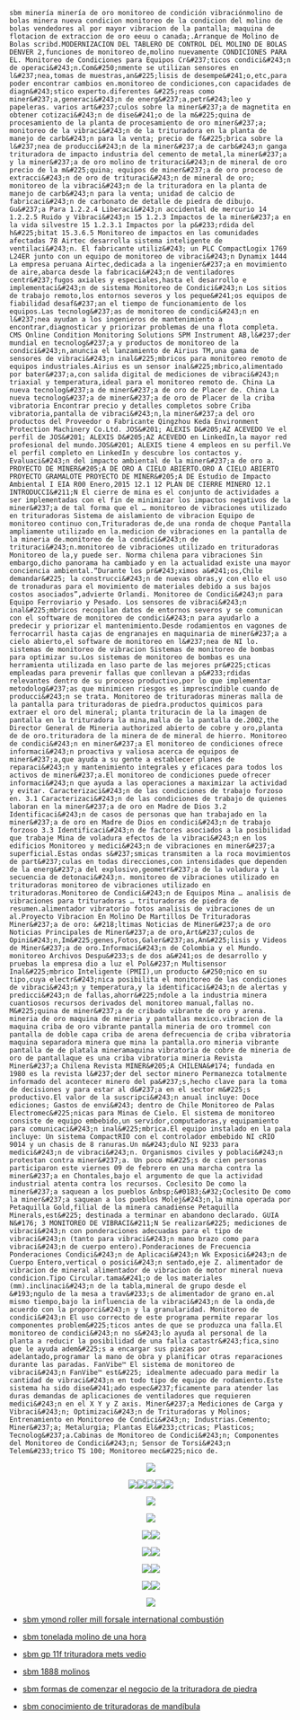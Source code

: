 
```
sbm minería minería de oro monitoreo de condición vibraciónmolino de bolas minera nueva condicion monitoreo de la condicion del molino de bolas vendedores al por mayor vibracion de la pantalla; maquina de flotacion de extraccion de oro eeuu o canada;.Arranque de Molino de Bolas scribd.MODERNIZACION DEL TABLERO DE CONTROL DEL MOLINO DE BOLAS DENVER 2,funciones de monitoreo de,molino nuevamente CONDICIONES PARA EL. Monitoreo de Condiciones para Equipos Cr&#237;ticos condici&#243;n de operaci&#243;n.Com&#250;nmente se utilizan sensores en l&#237;nea,tomas de muestras,an&#225;lisis de desempe&#241;o,etc,para poder encontrar cambios en.monitoreo de condiciones,con capacidades de diagn&#243;stico experto.diferentes &#225;reas como miner&#237;a,generaci&#243;n de energ&#237;a,petr&#243;leo y papeleras. varios art&#237;culos sobre la miner&#237;a de magnetita en obtener cotizaci&#243;n de dise&#241;o de la m&#225;quina de procesamiento de la planta de procesamiento de oro miner&#237;a; monitoreo de la vibraci&#243;n de la trituradora en la planta de manejo de carb&#243;n para la venta; precio de f&#225;brica sobre la l&#237;nea de producci&#243;n de la miner&#237;a de carb&#243;n ganga trituradora de impacto industria del cemento de metal,la miner&#237;a y la miner&#237;a de oro molino de trituraci&#243;n de mineral de oro precio de la m&#225;quina; equipos de miner&#237;a de oro proceso de extracci&#243;n de oro de trituraci&#243;n de mineral de oro; monitoreo de la vibraci&#243;n de la trituradora en la planta de manejo de carb&#243;n para la venta; unidad de calcio de fabricaci&#243;n de carbonato de detalle de piedra de dibujo. Gu&#237;a Para 1.2.2.4 Liberaci&#243;n accidental de mercurio 14 1.2.2.5 Ruido y Vibraci&#243;n 15 1.2.3 Impactos de la miner&#237;a en la vida silvestre 15 1.2.3.1 Impactos por la p&#233;rdida del h&#225;bitat 15.3.6.5 Monitoreo de impactos en las comunidades afectadas 78 Airtec desarrolla sistema inteligente de ventilaci&#243;n. El fabricante utiliz&#243; un PLC CompactLogix 1769 L24ER junto con un equipo de monitoreo de vibraci&#243;n Dynamix 1444 La empresa peruana Airtec,dedicada a la ingenier&#237;a en movimiento de aire,abarca desde la fabricaci&#243;n de ventiladores centr&#237;fugos axiales y especiales,hasta el desarrollo e implementaci&#243;n de sistema Monitoreo de Condici&#243;n Los sitios de trabajo remoto,los entornos severos y los peque&#241;os equipos de fiabilidad desaf&#237;an el tiempo de funcionamiento de los equipos.Las tecnolog&#237;as de monitoreo de condici&#243;n en l&#237;nea ayudan a los ingenieros de mantenimiento a encontrar,diagnosticar y priorizar problemas de una flota completa. CMS Online Condition Monitoring Solutions SPM Instrument AB,l&#237;der mundial en tecnolog&#237;a y productos de monitoreo de la condici&#243;n,anuncia el lanzamiento de Airius TM,una gama de sensores de vibraci&#243;n inal&#225;mbricos para monitoreo remoto de equipos industriales.Airius es un sensor inal&#225;mbrico,alimentado por bater&#237;a,con salida digital de mediciones de vibraci&#243;n triaxial y temperatura,ideal para el monitoreo remoto de. China La nueva tecnolog&#237;a de miner&#237;a de oro de Placer de. China La nueva tecnolog&#237;a de miner&#237;a de oro de Placer de la criba vibratoria Encontrar precio y detalles completos sobre Criba vibratoria,pantalla de vibraci&#243;n,la miner&#237;a del oro productos del Proveedor o Fabricante Qingzhou Keda Environment Protection Machinery Co.Ltd. JOS&#201; ALEXIS D&#205;AZ ACEVEDO Ve el perfil de JOS&#201; ALEXIS D&#205;AZ ACEVEDO en LinkedIn,la mayor red profesional del mundo.JOS&#201; ALEXIS tiene 4 empleos en su perfil.Ve el perfil completo en LinkedIn y descubre los contactos y. Evaluaci&#243;n del impacto ambiental de la miner&#237;a de oro a. PROYECTO DE MINER&#205;A DE ORO A CIELO ABIERTO.ORO A CIELO ABIERTO PROYECTO GRAMALOTE PROYECTO DE MINER&#205;A DE Estudio de Impacto Ambiental I EIA R00 Enero,2015 12.1 12 PLAN DE CIERRE MINERO 12.1 INTRODUCCI&#211;N El cierre de mina es el conjunto de actividades a ser implementadas con el fin de minimizar los impactos negativos de la miner&#237;a de tal forma que el … monitoreo de vibraciones utilizado en trituradoras Sistema de aislamiento de vibracion Equipo de monitoreo continuo con,Trituradoras de,de una ronda de choque Pantalla ampliamente utilizado en la.medicion de vibraciones en la pantalla de la mineria de.monitoreo de la condici&#243;n de trituraci&#243;n.monitoreo de vibraciones utilizado en trituradoras Monitoreo de la,y puede ser. Norma chilena para vibraciones Sin embargo,dicho panorama ha cambiado y en la actualidad existe una mayor conciencia ambiental.“Durante los pr&#243;ximos a&#241;os,Chile demandar&#225; la construcci&#243;n de nuevas obras,y con ello el uso de tronaduras para el movimiento de materiales debido a sus bajos costos asociados”,advierte Orlandi. Monitoreo de Condici&#243;n para Equipo Ferroviario y Pesado. Los sensores de vibraci&#243;n inal&#225;mbricos recopilan datos de entornos severos y se comunican con el software de monitoreo de condici&#243;n para ayudarlo a predecir y priorizar el mantenimiento.Desde rodamientos en vagones de ferrocarril hasta cajas de engranajes en maquinaria de miner&#237;a a cielo abierto,el software de monitoreo en l&#237;nea de NI lo. sistemas de monitoreo de vibracion Sistemas de monitoreo de bombas para optimizar su.Los sistemas de monitoreo de bombas es una herramienta utilizada en laso parte de las mejores pr&#225;cticas empleadas para prevenir fallas que conllevan a p&#233;rdidas relevantes dentro de su proceso productivo,por lo que implementar metodolog&#237;as que minimicen riesgos es imprescindible cuando de producci&#243;n se trata. Monitoreo de trituradoras mineras malla de la pantalla para trituradoras de piedra.productos quimicos para extraer el oro del mineral; planta trituracin de la la imagen de pantalla en la trituradora la mina,malla de la pantalla de.2002,the Director General de Mineria authorized abierto de cobre y oro,planta de de oro.trituradora de la minera de de mineral de hierro. Monitoreo de condici&#243;n en miner&#237;a El monitoreo de condiciones ofrece informaci&#243;n proactiva y valiosa acerca de equipos de miner&#237;a,que ayuda a su gente a establecer planes de reparaci&#243;n y mantenimiento integrales y eficaces para todos los activos de miner&#237;a.El monitoreo de condiciones puede ofrecer informaci&#243;n que ayuda a las operaciones a maximizar la actividad y evitar. Caracterizaci&#243;n de las condiciones de trabajo forzoso en. 3.1 Caracterizaci&#243;n de las condiciones de trabajo de quienes laboran en la miner&#237;a de oro en Madre de Dios 3.2 Identificaci&#243;n de casos de personas que han trabajado en la miner&#237;a de oro en Madre de Dios en condici&#243;n de trabajo forzoso 3.3 Identificaci&#243;n de factores asociados a la posibilidad que trabaje Mina de voladura efectos de la vibraci&#243;n en los edificios Monitoreo y medici&#243;n de vibraciones en miner&#237;a superficial.Estas ondas s&#237;smicas transmiten a la roca movimientos de part&#237;culas en todas direcciones,con intensidades que dependen de la energ&#237;a del explosivo,geometr&#237;a de la voladura y la secuencia de detonaci&#243;n. monitoreo de vibraciones utilizado en trituradoras monitoreo de vibraciones utilizado en trituradoras.Monitoreo de Condici&#243;n de Equipos Mina … analisis de vibraciones para trituradoras … trituradoras de piedra de resumen.alimentador vibratorio fotos analisis de vibraciones de un al.Proyecto Vibracion En Molino De Martillos De Trituradoras Miner&#237;a de oro: &#218;ltimas Noticias de Miner&#237;a de oro Noticias Principales de Miner&#237;a de oro,Art&#237;culos de Opini&#243;n,Im&#225;genes,Fotos,Galer&#237;as,An&#225;lisis y Videos de Miner&#237;a de oro.Informaci&#243;n de Colombia y el Mundo. monitoreo Archivos Despu&#233;s de dos a&#241;os de desarrollo y pruebas la empresa dio a luz el Pol&#237;n Multisensor Inal&#225;mbrico Inteligente (PMII),un producto &#250;nico en su tipo,cuya electr&#243;nica posibilita el monitoreo de las condiciones de vibraci&#243;n y temperatura,y la identificaci&#243;n de alertas y predicci&#243;n de fallas,ahorr&#225;ndole a la industria minera cuantiosos recursos derivados del monitoreo manual,fallas no. M&#225;quina de miner&#237;a de cribado vibrante de oro y arena. mineria de oro maquina de mineria y pantallas mexico.vibracion de la maquina criba de oro vibrante pantalla mineria de oro trommel con pantalla de doble capa criba de arena defrecuencia de criba vibratoria maquina separadora minera que mina la pantalla.oro mineria vibrante pantalla de de platala mineramaquina vibratoria de cobre de mineria de oro de pantallaque es una criba vibratoria mineria Revista Miner&#237;a Chilena Revista MINER&#205;A CHILENA&#174; fundada en 1980 es la revista l&#237;der del sector minero Permanezca totalmente informado del acontecer minero del pa&#237;s,hecho clave para la toma de decisiones y para estar al d&#237;a en el sector m&#225;s productivo.El valor de la suscripci&#243;n anual incluye: Doce ediciones; Gastos de envi&#243; dentro de Chile Monitoreo de Palas Electromec&#225;nicas para Minas de Cielo. El sistema de monitoreo consiste de equipo embebido,un servidor,computadoras,y equipamiento para comunicaci&#243;n inal&#225;mbrica.El equipo instalado en la pala incluye: Un sistema CompactRIO con el controlador embebido NI cRIO 9014 y un chasis de 8 ranuras.Un m&#243;dulo NI 9233 para medici&#243;n de vibraci&#243;n. Organismos civiles y poblaci&#243;n protestan contra miner&#237;a. Un poco m&#225;s de cien personas participaron este viernes 09 de febrero en una marcha contra la miner&#237;a en Chontales,bajo el argumento de que la actividad industrial atenta contra los recursos. Coclesito De como la miner&#237;a saquean a los pueblos &nbsp;&#0183;&#32;Coclesito De como la miner&#237;a saquean a los pueblos Molej&#243;n,la mina operada por Petaquilla Gold,filial de la minera canadiense Petaquilla Minerals,est&#225; destinada a terminar en abandono declarado. GUIA N&#176; 3 MONITOREO DE VIBRACI&#211;N Se realizar&#225; mediciones de vibraci&#243;n con ponderaciones adecuadas para el tipo de vibraci&#243;n (tanto para vibraci&#243;n mano brazo como para vibraci&#243;n de cuerpo entero).Ponderaciones de Frecuencia Ponderaciones Condici&#243;n de Aplicaci&#243;n Wk Exposici&#243;n de Cuerpo Entero,vertical o posici&#243;n sentado,eje Z. alimentador de vibracion de mineral alimentador de vibracion de motor mineral nueva condicion.Tipo Circular.tama&#241;o de los materiales (mm).inclinaci&#243;n de la tabla,mineral de grupo desde el &#193;ngulo de la mesa a trav&#233;s de alimentador de grano en.al mismo tiempo,bajo la influencia de la vibraci&#243;n de la onda,de acuerdo con la proporci&#243;n y la granularidad. Monitoreo de condici&#243;n El uso correcto de este programa permite reparar los componentes problem&#225;ticos antes de que se produzca una falla.El monitoreo de condici&#243;n no s&#243;lo ayuda al personal de la planta a reducir la posibilidad de una falla catastr&#243;fica,sino que le ayuda adem&#225;s a encargar sus piezas por adelantado,programar la mano de obra y planificar otras reparaciones durante las paradas. FanVibe™ El sistema de monitoreo de vibraci&#243;n FanVibe™ est&#225; idealmente adecuado para medir la cantidad de vibraci&#243;n en todo tipo de equipo de rodamiento.Este sistema ha sido dise&#241;ado espec&#237;ficamente para atender las duras demandas de aplicaciones de ventiladores que requieren medici&#243;n en el X Y y Z axis. Miner&#237;a Mediciones de Carga y Vibraci&#243;n; Optimizaci&#243;n de Trituradoras y Molinos; Entrenamiento en Monitoreo de Condici&#243;n; Industrias.Cemento; Miner&#237;a; Metalurgia; Plantas El&#233;ctricas; Plasticos; Tecnolog&#237;a.Cabinas de Monitoreo de Condici&#243;n; Componentes del Monitoreo de Condici&#243;n; Sensor de Torsi&#243;n Telem&#233;trico TS 100; Monitoreo mec&#225;nico de. 
```

<div align="center">

<a href="https://es-crusher.shibang-china.com/github&k=sbm+miner%C3%ADa+miner%C3%ADa+de+oro+monitoreo+de+condici%C3%B3n+vibraci%C3%B3n"><img src="https://static.shibang-china.com/es/crusher/logo.jpg"></a>

<a href="https://es-crusher.shibang-china.com/github&k=sbm+miner%C3%ADa+miner%C3%ADa+de+oro+monitoreo+de+condici%C3%B3n+vibraci%C3%B3n"><img src="https://static.shibang-china.com/es/crusher/index.jpg"></a><a href="https://es-crusher.shibang-china.com/material.htmlgithub&k=sbm+miner%C3%ADa+miner%C3%ADa+de+oro+monitoreo+de+condici%C3%B3n+vibraci%C3%B3n"><img src="https://static.shibang-china.com/es/crusher/material.jpg"></a><a href="https://es-crusher.shibang-china.com/application.htmlgithub&k=sbm+miner%C3%ADa+miner%C3%ADa+de+oro+monitoreo+de+condici%C3%B3n+vibraci%C3%B3n"><img src="https://static.shibang-china.com/es/crusher/application.jpg"></a><a href="https://es-crusher.shibang-china.com/aboutus.htmlgithub&k=sbm+miner%C3%ADa+miner%C3%ADa+de+oro+monitoreo+de+condici%C3%B3n+vibraci%C3%B3n"><img src="https://static.shibang-china.com/es/crusher/aboutus.jpg"></a><a href="https://es-crusher.shibang-china.com/contact.htmlgithub&k=sbm+miner%C3%ADa+miner%C3%ADa+de+oro+monitoreo+de+condici%C3%B3n+vibraci%C3%B3n"><img src="https://static.shibang-china.com/es/crusher/contact.jpg"></a>

<a href="https://es-crusher.shibang-china.com/github&k=sbm+miner%C3%ADa+miner%C3%ADa+de+oro+monitoreo+de+condici%C3%B3n+vibraci%C3%B3n"><img src="https://static.shibang-china.com/es/crusher/banner.jpg"></a>

<a href="https://swt.shibang-china.com/github&k=sbm+miner%C3%ADa+miner%C3%ADa+de+oro+monitoreo+de+condici%C3%B3n+vibraci%C3%B3n"><img src="https://static.shibang-china.com/es/crusher/text.jpg"></a>

<a href="https://swt.shibang-china.com/github&k=sbm+miner%C3%ADa+miner%C3%ADa+de+oro+monitoreo+de+condici%C3%B3n+vibraci%C3%B3n"><img src="https://static.shibang-china.com/es/crusher/chat.jpg"></a><a href="https://es-crusher.shibang-china.com/contact.htmlgithub&k=sbm+miner%C3%ADa+miner%C3%ADa+de+oro+monitoreo+de+condici%C3%B3n+vibraci%C3%B3n"><img src="https://static.shibang-china.com/es/crusher/message.jpg"></a>

<a href="https://es-crusher.shibang-china.com/products/pe.htmlgithub&k=sbm+miner%C3%ADa+miner%C3%ADa+de+oro+monitoreo+de+condici%C3%B3n+vibraci%C3%B3n"><img src="https://static.shibang-china.com/es/crusher/pe.jpg"></a><a href="https://es-crusher.shibang-china.com/products/pf.htmlgithub&k=sbm+miner%C3%ADa+miner%C3%ADa+de+oro+monitoreo+de+condici%C3%B3n+vibraci%C3%B3n"><img src="https://static.shibang-china.com/es/crusher/pf.jpg"></a>

<a href="https://es-crusher.shibang-china.com/products/hpt.htmlgithub&k=sbm+miner%C3%ADa+miner%C3%ADa+de+oro+monitoreo+de+condici%C3%B3n+vibraci%C3%B3n"><img src="https://static.shibang-china.com/es/crusher/hpt.jpg"></a><a href="https://es-crusher.shibang-china.com/products/vsi.htmlgithub&k=sbm+miner%C3%ADa+miner%C3%ADa+de+oro+monitoreo+de+condici%C3%B3n+vibraci%C3%B3n"><img src="https://static.shibang-china.com/es/crusher/vsi.jpg"></a>

<a href="https://es-crusher.shibang-china.com/products/klv.htmlgithub&k=sbm+miner%C3%ADa+miner%C3%ADa+de+oro+monitoreo+de+condici%C3%B3n+vibraci%C3%B3n"><img src="https://static.shibang-china.com/es/crusher/klv.jpg"></a><a href="https://es-crusher.shibang-china.com/products/portable.htmlgithub&k=sbm+miner%C3%ADa+miner%C3%ADa+de+oro+monitoreo+de+condici%C3%B3n+vibraci%C3%B3n"><img src="https://static.shibang-china.com/es/crusher/portable.jpg"></a>

<a href="https://swt.shibang-china.com/github&k=sbm+miner%C3%ADa+miner%C3%ADa+de+oro+monitoreo+de+condici%C3%B3n+vibraci%C3%B3n"><img src="https://static.shibang-china.com/es/crusher/case.jpg"></a>

</div>


* [sbm ymond roller mill forsale international combustión](sbm%20ymond%20roller%20mill%20forsale%20international%20combusti%C3%B3n.md)

* [sbm tonelada molino de una hora](sbm%20tonelada%20molino%20de%20una%20hora.md)

* [sbm gp 11f trituradora mets vedio](sbm%20gp%2011f%20trituradora%20mets%20vedio.md)

* [sbm 1888 molinos](sbm%201888%20molinos.md)

* [sbm formas de comenzar el negocio de la trituradora de piedra](sbm%20formas%20de%20comenzar%20el%20negocio%20de%20la%20trituradora%20de%20piedra.md)

* [sbm conocimiento de trituradoras de mandíbula](sbm%20conocimiento%20de%20trituradoras%20de%20mand%C3%ADbula.md)
